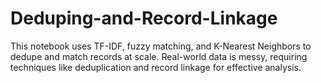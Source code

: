 # Deduping-and-Record-Linkage
This notebook uses TF-IDF, fuzzy matching, and K-Nearest Neighbors to dedupe and match records at scale. Real-world data is messy, requiring techniques like deduplication and record linkage for effective analysis.
